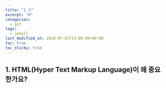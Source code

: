 ```yaml
---
title: "1.깃"
excerpt: "H"
categories:
  - git
tags:
  - jekyll
last_modified_at: 2018-07-01T13:00:00+09:00
toc: true
toc_sticky: true
---
```


## 1. HTML(Hyper Text Markup Language)이 왜 중요한가요?
